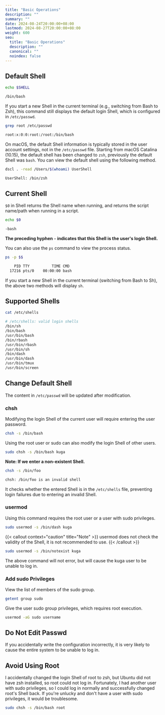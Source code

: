 ```yaml
---
title: "Basic Operations"
description: ""
summary: ""
date: 2024-08-24T20:00:00+08:00
lastmod: 2024-08-27T20:00:00+08:00
weight: 600
seo:
  title: "Basic Operations"
  description: ""
  canonical: ""
  noindex: false
---
```


## Default Shell

```bash {frame="none"}
echo $SHELL
```

```bash {frame="none"}
/bin/bash
```

If you start a new Shell in the current terminal (e.g., switching from Bash to Zsh),
this command still displays the default login Shell, which is configured in `/etc/passwd`.

```bash {frame="none"}
grep root /etc/passwd
```

```bash {frame="none"}
root:x:0:0:root:/root:/bin/bash
```

On macOS, the default Shell information is typically stored in the user account settings,
not in the `/etc/passwd` file. Starting from macOS Catalina (10.15), the default shell has been changed to `zsh`,
previously the default Shell was `bash`. You can view the default shell using the following method.

```bash {frame="none"}
dscl . -read /Users/$(whoami) UserShell
```

```bash {frame="none"}
UserShell: /bin/zsh
```

## Current Shell

`$0` in Shell returns the Shell name when running, and returns the script name/path when running in a script.

```bash {frame="none"}
echo $0
```

```bash {frame="none"}
-bash
```

**The preceding hyphen `-` indicates that this Shell is the user's login Shell.**

You can also use the `ps` command to view the process status.

```bash {frame="none"}
ps -p $$
```

```bash {frame="none"}
    PID TTY          TIME CMD
  17216 pts/0    00:00:00 bash
```

If you start a new Shell in the current terminal (switching from Bash to Sh), the above two methods will display `sh`.

## Supported Shells

```bash {frame="none"}
cat /etc/shells
```

```bash {frame="none"}
# /etc/shells: valid login shells
/bin/sh
/bin/bash
/usr/bin/bash
/bin/rbash
/usr/bin/rbash
/usr/bin/sh
/bin/dash
/usr/bin/dash
/usr/bin/tmux
/usr/bin/screen
```

## Change Default Shell

The content in `/etc/passwd` will be updated after modification.

### chsh

Modifying the login Shell of the current user will require entering the user password.

```bash {frame="none"}
chsh -s /bin/bash
```

Using the root user or sudo can also modify the login Shell of other users.

```bash {frame="none"}
sudo chsh -s /bin/bash kuga
```

**Note: If we enter a non-existent Shell.**

```bash {frame="none"}
chsh -s /bin/foo
```

```bash {frame="none"}
chsh: /bin/foo is an invalid shell
```

It checks whether the entered Shell is in the `/etc/shells` file, preventing login failures due to entering an invalid Shell.

### usermod

Using this command requires the root user or a user with sudo privileges.

```bash {frame="none"}
sudo usermod -s /bin/dash kuga
```

{{< callout context="caution" title="Note" >}}
usermod does not check the validity of the Shell, it is not recommended to use.
{{< /callout >}}

```bash {frame="none"}
sudo usermod -s /bin/notexist kuga
```

The above command will not error, but will cause the kuga user to be unable to log in.

### Add sudo Privileges

View the list of members of the sudo group.

```bash {frame="none"}
getent group sudo
```

Give the user sudo group privileges, which requires root execution.

```bash {frame="none"}
usermod -aG sudo username
```

## Do Not Edit Passwd

If you accidentally write the configuration incorrectly,
it is very likely to cause the entire system to be unable to log in.

## Avoid Using Root

I accidentally changed the login Shell of root to zsh, but Ubuntu did not have zsh installed,
so root could not log in. Fortunately, I had another user with sudo privileges,
so I could log in normally and successfully changed root's Shell back.
If you're unlucky and don't have a user with sudo privileges, it would be troublesome.

```bash {frame="none"}
sudo chsh -s /bin/bash root
```
